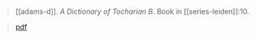 > [[adams-d]]. *A Dictionary of Tocharian B*. Book in [[series-leiden]]:10.

> [pdf](a/d-adams1999.pdf)